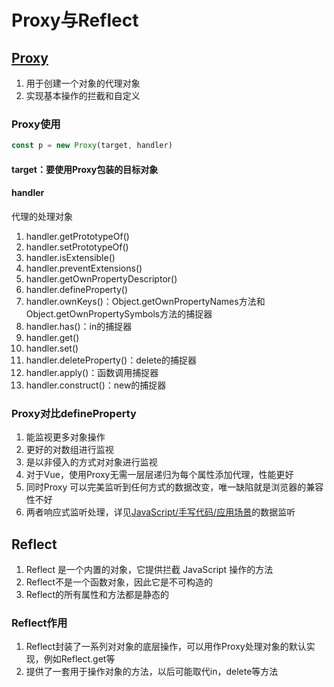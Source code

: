 # Proxy与Reflect

## [Proxy](https://developer.mozilla.org/zh-CN/docs/Web/JavaScript/Reference/Global_Objects/Proxy)

01. 用于创建一个对象的代理对象
02. 实现基本操作的拦截和自定义

### Proxy使用

```js
const p = new Proxy(target, handler)
```

#### target：要使用Proxy包装的目标对象

#### handler

代理的处理对象

01. handler.getPrototypeOf()
02. handler.setPrototypeOf()
03. handler.isExtensible()
04. handler.preventExtensions()
05. handler.getOwnPropertyDescriptor()
06. handler.defineProperty()
07. handler.ownKeys()：Object.getOwnPropertyNames方法和Object.getOwnPropertySymbols方法的捕捉器
08. handler.has()：in的捕捉器
09. handler.get()
10. handler.set()
11. handler.deleteProperty()：delete的捕捉器
12. handler.apply()：函数调用捕捉器
13. handler.construct()：new的捕捉器

### Proxy对比defineProperty

01. 能监视更多对象操作
02. 更好的对数组进行监视
03. 是以非侵入的方式对对象进行监视
04. 对于Vue，使用Proxy无需一层层递归为每个属性添加代理，性能更好
05. 同时Proxy 可以完美监听到任何方式的数据改变，唯一缺陷就是浏览器的兼容性不好
06. 两者响应式监听处理，详见[JavaScript/手写代码/应用场景](../08-代码手写/05-应用场景.md)的数据监听

## Reflect

01. Reflect 是一个内置的对象，它提供拦截 JavaScript 操作的方法
02. Reflect不是一个函数对象，因此它是不可构造的
03. Reflect的所有属性和方法都是静态的

### Reflect作用

01. Reflect封装了一系列对对象的底层操作，可以用作Proxy处理对象的默认实现，例如Reflect.get等
02. 提供了一套用于操作对象的方法，以后可能取代in，delete等方法
